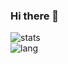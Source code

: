 ### Hi there 👋

<!--
**bluelovers/bluelovers** is a ✨ _special_ ✨ repository because its `README.md` (this file) appears on your GitHub profile.

Here are some ideas to get you started:

- 🔭 I’m currently working on ...
- 🌱 I’m currently learning ...
- 👯 I’m looking to collaborate on ...
- 🤔 I’m looking for help with ...
- 💬 Ask me about ...
- 📫 How to reach me: ...
- 😄 Pronouns: ...
- ⚡ Fun fact: ...
-->

![stats](https://github-readme-stats.vercel.app/api?username=bluelovers&include_all_commits=true&show_icons=true&theme=radical)  
![lang](https://github-readme-stats.vercel.app/api/top-langs/?username=bluelovers&show_icons=true&theme=radical&layout=compact)
